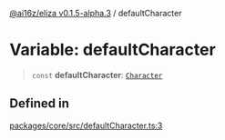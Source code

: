 [@ai16z/eliza v0.1.5-alpha.3](../index.md) / defaultCharacter

# Variable: defaultCharacter

> `const` **defaultCharacter**: [`Character`](../type-aliases/Character.md)

## Defined in

[packages/core/src/defaultCharacter.ts:3](https://github.com/chromindscan/eliza/blob/main/packages/core/src/defaultCharacter.ts#L3)

